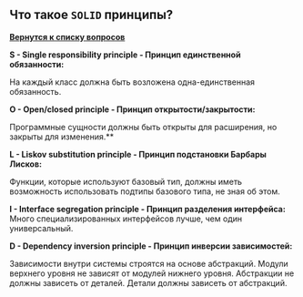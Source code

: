 
## Что такое `SOLID` принципы?

[**Вернутся к списку вопросов**](https://github.com/CoBug92/Interview_iOS/blob/master/README.md)

**S - Single responsibility principle - Принцип единственной обязанности:**

На каждый класс должна быть возложена одна-единственная обязанность.

**O - Open/closed principle - Принцип открытости/закрытости:**

Программные сущности должны быть открыты для расширения, но закрыты для изменения.**

**L - Liskov substitution principle - Принцип подстановки Барбары Лисков:**

Функции, которые используют базовый тип, должны иметь возможность использовать подтипы
базового типа, не зная об этом.

**I - Interface segregation principle - Принцип разделения интерфейса:**
Много специализированных интерфейсов лучше, чем один универсальный.

**D - Dependency inversion principle - Принцип инверсии зависимостей:**

Зависимости внутри системы строятся на основе абстракций.
Модули верхнего уровня не зависят от модулей нижнего уровня.
Абстракции не должны зависеть от деталей. Детали должны зависеть от абстракций.
